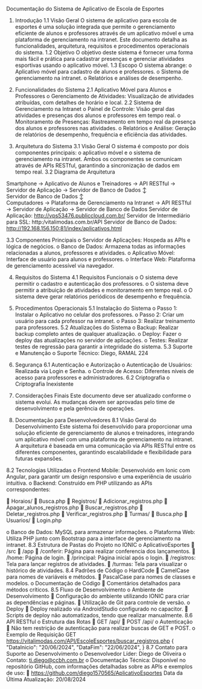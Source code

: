 Documentação do Sistema de Aplicativo de Escola de Esportes
1.	Introdução 
1.1 Visão Geral O sistema de aplicativo para escola de esportes é uma solução integrada que permite o gerenciamento eficiente de alunos e professores através de um aplicativo móvel e uma plataforma de gerenciamento na intranet. Este documento detalha as funcionalidades, arquitetura, requisitos e procedimentos operacionais do sistema.
1.2 Objetivo O objetivo deste sistema é fornecer uma forma mais fácil e prática para cadastrar presenças e gerenciar atividades esportivas usando o aplicativo móvel.
1.3 Escopo O sistema abrange:
o	Aplicativo móvel para cadastro de alunos e professores.
o	Sistema de gerenciamento na intranet.
o	Relatórios e análises de desempenho.

2.	Funcionalidades do Sistema 
 2.1 Aplicativo Móvel para Alunos e Professores
o	Gerenciamento de Atividades: Visualização de atividades atribuídas, com detalhes de horário e local.
2.2 Sistema de Gerenciamento na Intranet
o	Painel de Controle: Visão geral das atividades e presenças dos alunos e professores em tempo real.
o	Monitoramento de Presenças: Rastreamento em tempo real da presença dos alunos e professores nas atividades.
o	Relatórios e Análise: Geração de relatórios de desempenho, frequência e eficiência das atividades.

3.	Arquitetura do Sistema 
3.1 Visão Geral O sistema é composto por dois componentes principais: o aplicativo móvel e o sistema de gerenciamento na intranet. Ambos os componentes se comunicam através de APIs RESTful, garantindo a sincronização de dados em tempo real.
3.2 Diagrama de Arquitetura

Smartphone → Aplicativo de Alunos e Treinadores → API RESTful → Servidor de Aplicação → Servidor de Banco de Dados
              ↕                                        
    Servidor de Banco de Dados
              ↕                                                                                
 Computadores → Plataforma de Gerenciamento na Intranet → API RESTful → Servidor de Aplicação → Servidor de Banco de Dados
Servidor de Aplicação: http://vps53476.publiccloud.com.br/
Servidor de Intermediário para SSL: http:/vitalimodas.com.br/API
Servidor de Banco de Dados: http://192.168.156.150:81/index/aplicativos.html

3.3 Componentes Principais
o	Servidor de Aplicações: Hospeda as APIs e lógica de negócios.
o	Banco de Dados: Armazena todas as informações relacionadas a alunos, professores e atividades.
o	Aplicativo Móvel: Interface de usuário para alunos e professores.
o	Interface Web: Plataforma de gerenciamento acessível via navegador.

4.	Requisitos do Sistema 
4.1 Requisitos Funcionais
o	O sistema deve permitir o cadastro e autenticação dos professores.
o	O sistema deve permitir a atribuição de atividades e monitoramento em tempo real.
o	O sistema deve gerar relatórios periódicos de desempenho e frequência.

5.	Procedimentos Operacionais 
5.1 Instalação do Sistema
o	Passo 1: Instalar o Aplicativo no celular dos professores.
o	Passo 2: Criar um usuário para cada professor na intranet.
o	Passo 3: Realizar treinamento para professores.
5.2 Atualizações do Sistema
o	Backup: Realizar backup completo antes de qualquer atualização.
o	Deploy: Fazer o deploy das atualizações no servidor de aplicações.
o	Testes: Realizar testes de regressão para garantir a integridade do sistema.
5.3 Suporte e Manutenção
o	Suporte Técnico: Diego, RAMAL 224

6.	Segurança 
6.1 Autenticação e Autorização
o	Autenticação de Usuários: Realizada via Login e Senha.
o	Controle de Acesso: Diferentes níveis de acesso para professores e administradores.
6.2 Criptografia
o	Criptografia Inexistente

7.	Considerações Finais 
Este documento deve ser atualizado conforme o sistema evolui. As mudanças devem ser aprovadas pelo time de desenvolvimento e pela gerência de operações.

8.	Documentação para Desenvolvedores 
8.1 Visão Geral do Desenvolvimento Este sistema foi desenvolvido para proporcionar uma solução eficiente de gerenciamento de alunos e treinadores, integrando um aplicativo móvel com uma plataforma de gerenciamento na intranet. A arquitetura é baseada em uma comunicação via APIs RESTful entre os diferentes componentes, garantindo escalabilidade e flexibilidade para futuras expansões.



8.2 Tecnologias Utilizadas
o	Frontend Mobile: Desenvolvido em Ionic com Angular, para garantir um design responsivo e uma experiência de usuário intuitiva.
o	Backend: Construído em PHP utilizando as APIs correspondentes:


	Horaios/
	Busca.php
	Registros/
	Adicionar_registros.php
	Apagar_alunos_registros.php
	Buscar_registros.php
	Deletar_registros.php
	Verificar_registros.php
	Turmas/
	Busca.php
	Usuarios/
	Login.php

o	Banco de Dados: MySQL para armazenar informações.
o	Plataforma Web: Utiliza PHP junto com Bootstrap para a interface de gerenciamento na intranet.
8.3 Estrutura de Pastas do Projeto no IONIC
o	AplicativoEsportes
	/src
	/app
	/conferir: Página para realizar conferencia dos lançamentos.
	/home: Página de login.
	/principal: Página inicial após o login.
	/registros: Tela para lançar registros de atividades.
	/turmas: Tela para visualizar o histórico de atividades.
8.4 Padrões de Código
o	HardCode
	CamelCase para nomes de variáveis e métodos.
	PascalCase para nomes de classes e modelos.
o	Documentação de Código
	Comentários detalhados para métodos críticos.
8.5 Fluxo de Desenvolvimento
o	Ambiente de Desenvolvimento
	Configuração do ambiente utilizando IONIC para criar as dependências e páginas.
	Utilização de Git para controle de versão.
o	Deploy
	Deploy realizado via AndroidStudio configurado no capacitor.
	Scripts de deploy não automatizados, tendo que realizar manualmente.
8.6 API RESTful
o	Estrutura das Rotas
	GET /api/
	POST /api/
o	Autenticação
	Não tem restrição de autenticação para realizar buscas de GET e POST.
o	Exemplo de Requisição
GET https://vitalimodas.com/API/EscoleEsportes/buscar_registros.php
{
    "DataInicio": "20/06/2024",
    "DataFim": "22/06/2024",
}
8.7 Contato para Suporte ao Desenvolvimento
o	Desenvolvedor Líder: Diego de Oliveira
o	Contato: ti.diego@ccbh.com.br
o	Documentação Técnica: Disponível no repositório GitHub, com informações detalhadas sobre as APIs e exemplos de uso:
	https://github.com/diego1570565/AplicativoEsportes
Data da Última Atualização: 20/08/2024
